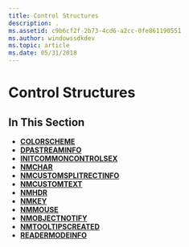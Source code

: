 ```yaml
---
title: Control Structures
description: .
ms.assetid: c9b6cf2f-2b73-4cd6-a2cc-0fe861190551
ms.author: windowssdkdev
ms.topic: article
ms.date: 05/31/2018
---
```


# Control Structures

## In This Section

-   [**COLORSCHEME**](/windows/desktop/api/Commctrl/ns-commctrl-tagcolorscheme)
-   [**DPASTREAMINFO**](/windows/desktop/api/dpa_dsa/ns-dpa_dsa-_dpastreaminfo)
-   [**INITCOMMONCONTROLSEX**](/windows/desktop/api/Commctrl/ns-commctrl-taginitcommoncontrolsex)
-   [**NMCHAR**](/windows/desktop/api/Commctrl/ns-commctrl-tagnmchar)
-   [**NMCUSTOMSPLITRECTINFO**](/windows/desktop/api/Commctrl/ns-commctrl-tagnmcustomsplitrectinfo)
-   [**NMCUSTOMTEXT**](/windows/desktop/api/Commctrl/ns-commctrl-tagnmcustomtext)
-   [**NMHDR**](/windows/desktop/api/richedit/ns-richedit-_nmhdr)
-   [**NMKEY**](/windows/desktop/api/Commctrl/ns-commctrl-tagnmkey)
-   [**NMMOUSE**](/windows/desktop/api/Commctrl/ns-commctrl-tagnmmouse)
-   [**NMOBJECTNOTIFY**](/windows/desktop/api/Commctrl/ns-commctrl-tagnmobjectnotify)
-   [**NMTOOLTIPSCREATED**](/windows/desktop/api/Commctrl/ns-commctrl-tagnmtooltipscreated)
-   [**READERMODEINFO**](readermodeinfo.md)

 

 




